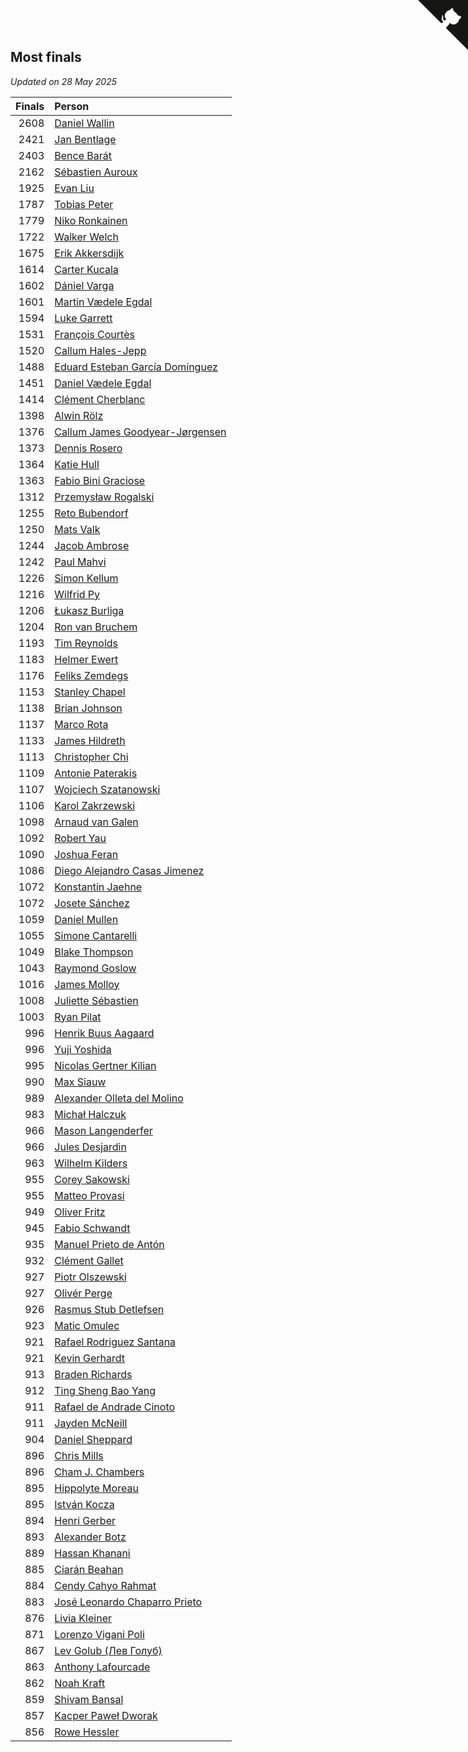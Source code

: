 ## Most finals

*Updated on 28 May 2025*

| Finals | Person |
| ---: | :--- |
| 2608 | [Daniel Wallin](https://www.worldcubeassociation.org/persons/2013WALL03) |
| 2421 | [Jan Bentlage](https://www.worldcubeassociation.org/persons/2010BENT01) |
| 2403 | [Bence Barát](https://www.worldcubeassociation.org/persons/2008BARA01) |
| 2162 | [Sébastien Auroux](https://www.worldcubeassociation.org/persons/2008AURO01) |
| 1925 | [Evan Liu](https://www.worldcubeassociation.org/persons/2009LIUE01) |
| 1787 | [Tobias Peter](https://www.worldcubeassociation.org/persons/2014PETE03) |
| 1779 | [Niko Ronkainen](https://www.worldcubeassociation.org/persons/2010RONK01) |
| 1722 | [Walker Welch](https://www.worldcubeassociation.org/persons/2011WELC01) |
| 1675 | [Erik Akkersdijk](https://www.worldcubeassociation.org/persons/2005AKKE01) |
| 1614 | [Carter Kucala](https://www.worldcubeassociation.org/persons/2015KUCA01) |
| 1602 | [Dániel Varga](https://www.worldcubeassociation.org/persons/2008VARG01) |
| 1601 | [Martin Vædele Egdal](https://www.worldcubeassociation.org/persons/2013EGDA02) |
| 1594 | [Luke Garrett](https://www.worldcubeassociation.org/persons/2017GARR05) |
| 1531 | [François Courtès](https://www.worldcubeassociation.org/persons/2008COUR01) |
| 1520 | [Callum Hales-Jepp](https://www.worldcubeassociation.org/persons/2012HALE01) |
| 1488 | [Eduard Esteban García Domínguez](https://www.worldcubeassociation.org/persons/2011EDUA01) |
| 1451 | [Daniel Vædele Egdal](https://www.worldcubeassociation.org/persons/2013EGDA01) |
| 1414 | [Clément Cherblanc](https://www.worldcubeassociation.org/persons/2014CHER05) |
| 1398 | [Alwin Rölz](https://www.worldcubeassociation.org/persons/2016ROLZ01) |
| 1376 | [Callum James Goodyear-Jørgensen](https://www.worldcubeassociation.org/persons/2012GOOD02) |
| 1373 | [Dennis Rosero](https://www.worldcubeassociation.org/persons/2010ROSE03) |
| 1364 | [Katie Hull](https://www.worldcubeassociation.org/persons/2010HULL01) |
| 1363 | [Fabio Bini Graciose](https://www.worldcubeassociation.org/persons/2010GRAC02) |
| 1312 | [Przemysław Rogalski](https://www.worldcubeassociation.org/persons/2013ROGA02) |
| 1255 | [Reto Bubendorf](https://www.worldcubeassociation.org/persons/2012BUBE01) |
| 1250 | [Mats Valk](https://www.worldcubeassociation.org/persons/2007VALK01) |
| 1244 | [Jacob Ambrose](https://www.worldcubeassociation.org/persons/2010AMBR01) |
| 1242 | [Paul Mahvi](https://www.worldcubeassociation.org/persons/2012MAHV01) |
| 1226 | [Simon Kellum](https://www.worldcubeassociation.org/persons/2016KELL12) |
| 1216 | [Wilfrid Py](https://www.worldcubeassociation.org/persons/2016PYWI01) |
| 1206 | [Łukasz Burliga](https://www.worldcubeassociation.org/persons/2013BURL01) |
| 1204 | [Ron van Bruchem](https://www.worldcubeassociation.org/persons/2003BRUC01) |
| 1193 | [Tim Reynolds](https://www.worldcubeassociation.org/persons/2005REYN01) |
| 1183 | [Helmer Ewert](https://www.worldcubeassociation.org/persons/2015EWER01) |
| 1176 | [Feliks Zemdegs](https://www.worldcubeassociation.org/persons/2009ZEMD01) |
| 1153 | [Stanley Chapel](https://www.worldcubeassociation.org/persons/2016CHAP04) |
| 1138 | [Brian Johnson](https://www.worldcubeassociation.org/persons/2013JOHN10) |
| 1137 | [Marco Rota](https://www.worldcubeassociation.org/persons/2009ROTA01) |
| 1133 | [James Hildreth](https://www.worldcubeassociation.org/persons/2009HILD01) |
| 1113 | [Christopher Chi](https://www.worldcubeassociation.org/persons/2014CHIC01) |
| 1109 | [Antonie Paterakis](https://www.worldcubeassociation.org/persons/2012PATE01) |
| 1107 | [Wojciech Szatanowski](https://www.worldcubeassociation.org/persons/2011SZAT01) |
| 1106 | [Karol Zakrzewski](https://www.worldcubeassociation.org/persons/2014ZAKR01) |
| 1098 | [Arnaud van Galen](https://www.worldcubeassociation.org/persons/2006GALE01) |
| 1092 | [Robert Yau](https://www.worldcubeassociation.org/persons/2009YAUR01) |
| 1090 | [Joshua Feran](https://www.worldcubeassociation.org/persons/2011FERA01) |
| 1086 | [Diego Alejandro Casas Jimenez](https://www.worldcubeassociation.org/persons/2014JIME05) |
| 1072 | [Konstantin Jaehne](https://www.worldcubeassociation.org/persons/2015JAEH01) |
| 1072 | [Josete Sánchez](https://www.worldcubeassociation.org/persons/2015SANC18) |
| 1059 | [Daniel Mullen](https://www.worldcubeassociation.org/persons/2016MULL04) |
| 1055 | [Simone Cantarelli](https://www.worldcubeassociation.org/persons/2012CANT02) |
| 1049 | [Blake Thompson](https://www.worldcubeassociation.org/persons/2010THOM03) |
| 1043 | [Raymond Goslow](https://www.worldcubeassociation.org/persons/2014GOSL01) |
| 1016 | [James Molloy](https://www.worldcubeassociation.org/persons/2011MOLL01) |
| 1008 | [Juliette Sébastien](https://www.worldcubeassociation.org/persons/2014SEBA01) |
| 1003 | [Ryan Pilat](https://www.worldcubeassociation.org/persons/2016PILA03) |
| 996 | [Henrik Buus Aagaard](https://www.worldcubeassociation.org/persons/2006BUUS01) |
| 996 | [Yuji Yoshida](https://www.worldcubeassociation.org/persons/2015YOSH01) |
| 995 | [Nicolas Gertner Kilian](https://www.worldcubeassociation.org/persons/2013GERT01) |
| 990 | [Max Siauw](https://www.worldcubeassociation.org/persons/2017SIAU02) |
| 989 | [Alexander Olleta del Molino](https://www.worldcubeassociation.org/persons/2008OLLE01) |
| 983 | [Michał Halczuk](https://www.worldcubeassociation.org/persons/2006HALC01) |
| 966 | [Mason Langenderfer](https://www.worldcubeassociation.org/persons/2013LANG03) |
| 966 | [Jules Desjardin](https://www.worldcubeassociation.org/persons/2010DESJ01) |
| 963 | [Wilhelm Kilders](https://www.worldcubeassociation.org/persons/2010KILD02) |
| 955 | [Corey Sakowski](https://www.worldcubeassociation.org/persons/2011SAKO01) |
| 955 | [Matteo Provasi](https://www.worldcubeassociation.org/persons/2009PROV01) |
| 949 | [Oliver Fritz](https://www.worldcubeassociation.org/persons/2014FRIT02) |
| 945 | [Fabio Schwandt](https://www.worldcubeassociation.org/persons/2014SCHW02) |
| 935 | [Manuel Prieto de Antón](https://www.worldcubeassociation.org/persons/2015ANTO04) |
| 932 | [Clément Gallet](https://www.worldcubeassociation.org/persons/2004GALL02) |
| 927 | [Piotr Olszewski](https://www.worldcubeassociation.org/persons/2013OLSZ02) |
| 927 | [Olivér Perge](https://www.worldcubeassociation.org/persons/2007PERG01) |
| 926 | [Rasmus Stub Detlefsen](https://www.worldcubeassociation.org/persons/2014DETL01) |
| 923 | [Matic Omulec](https://www.worldcubeassociation.org/persons/2010OMUL02) |
| 921 | [Rafael Rodriguez Santana](https://www.worldcubeassociation.org/persons/2012SANT12) |
| 921 | [Kevin Gerhardt](https://www.worldcubeassociation.org/persons/2013GERH01) |
| 913 | [Braden Richards](https://www.worldcubeassociation.org/persons/2017RICH02) |
| 912 | [Ting Sheng Bao Yang](https://www.worldcubeassociation.org/persons/2008BAOY01) |
| 911 | [Rafael de Andrade Cinoto](https://www.worldcubeassociation.org/persons/2007CINO01) |
| 911 | [Jayden McNeill](https://www.worldcubeassociation.org/persons/2012MCNE01) |
| 904 | [Daniel Sheppard](https://www.worldcubeassociation.org/persons/2009SHEP01) |
| 896 | [Chris Mills](https://www.worldcubeassociation.org/persons/2014MILL04) |
| 896 | [Cham J. Chambers](https://www.worldcubeassociation.org/persons/2017CHAM09) |
| 895 | [Hippolyte Moreau](https://www.worldcubeassociation.org/persons/2008MORE02) |
| 895 | [István Kocza](https://www.worldcubeassociation.org/persons/2005KOCZ01) |
| 894 | [Henri Gerber](https://www.worldcubeassociation.org/persons/2014GERB01) |
| 893 | [Alexander Botz](https://www.worldcubeassociation.org/persons/2013BOTZ01) |
| 889 | [Hassan Khanani](https://www.worldcubeassociation.org/persons/2018KHAN26) |
| 885 | [Ciarán Beahan](https://www.worldcubeassociation.org/persons/2012BEAH01) |
| 884 | [Cendy Cahyo Rahmat](https://www.worldcubeassociation.org/persons/2010RAHM02) |
| 883 | [José Leonardo Chaparro Prieto](https://www.worldcubeassociation.org/persons/2011CHAP01) |
| 876 | [Livia Kleiner](https://www.worldcubeassociation.org/persons/2013KLEI03) |
| 871 | [Lorenzo Vigani Poli](https://www.worldcubeassociation.org/persons/2007POLI01) |
| 867 | [Lev Golub (Лев Голуб)](https://www.worldcubeassociation.org/persons/2014HOLU01) |
| 863 | [Anthony Lafourcade](https://www.worldcubeassociation.org/persons/2014LAFO01) |
| 862 | [Noah Kraft](https://www.worldcubeassociation.org/persons/2016KRAF01) |
| 859 | [Shivam Bansal](https://www.worldcubeassociation.org/persons/2011BANS02) |
| 857 | [Kacper Paweł Dworak](https://www.worldcubeassociation.org/persons/2020DWOR01) |
| 856 | [Rowe Hessler](https://www.worldcubeassociation.org/persons/2007HESS01) |


<a href="https://github.com/jonatanklosko/wca_statistics" class="github-corner" aria-label="View source on Github"><svg width="80" height="80" viewBox="0 0 250 250" style="fill:#151513; color:#fff; position: absolute; top: 0; border: 0; right: 0;" aria-hidden="true"><path d="M0,0 L115,115 L130,115 L142,142 L250,250 L250,0 Z"></path><path d="M128.3,109.0 C113.8,99.7 119.0,89.6 119.0,89.6 C122.0,82.7 120.5,78.6 120.5,78.6 C119.2,72.0 123.4,76.3 123.4,76.3 C127.3,80.9 125.5,87.3 125.5,87.3 C122.9,97.6 130.6,101.9 134.4,103.2" fill="currentColor" style="transform-origin: 130px 106px;" class="octo-arm"></path><path d="M115.0,115.0 C114.9,115.1 118.7,116.5 119.8,115.4 L133.7,101.6 C136.9,99.2 139.9,98.4 142.2,98.6 C133.8,88.0 127.5,74.4 143.8,58.0 C148.5,53.4 154.0,51.2 159.7,51.0 C160.3,49.4 163.2,43.6 171.4,40.1 C171.4,40.1 176.1,42.5 178.8,56.2 C183.1,58.6 187.2,61.8 190.9,65.4 C194.5,69.0 197.7,73.2 200.1,77.6 C213.8,80.2 216.3,84.9 216.3,84.9 C212.7,93.1 206.9,96.0 205.4,96.6 C205.1,102.4 203.0,107.8 198.3,112.5 C181.9,128.9 168.3,122.5 157.7,114.1 C157.9,116.9 156.7,120.9 152.7,124.9 L141.0,136.5 C139.8,137.7 141.6,141.9 141.8,141.8 Z" fill="currentColor" class="octo-body"></path></svg></a><style>.github-corner:hover .octo-arm{animation:octocat-wave 560ms ease-in-out}@keyframes octocat-wave{0%,100%{transform:rotate(0)}20%,60%{transform:rotate(-25deg)}40%,80%{transform:rotate(10deg)}}@media (max-width:500px){.github-corner:hover .octo-arm{animation:none}.github-corner .octo-arm{animation:octocat-wave 560ms ease-in-out}}</style>
